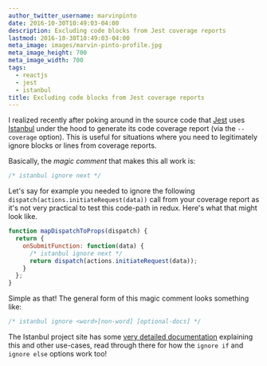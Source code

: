 ```yaml
---
author_twitter_username: marvinpinto
date: 2016-10-30T10:49:03-04:00
description: Excluding code blocks from Jest coverage reports
lastmod: 2016-10-30T10:49:03-04:00
meta_image: images/marvin-pinto-profile.jpg
meta_image_height: 700
meta_image_width: 700
tags:
  - reactjs
  - jest
  - istanbul
title: Excluding code blocks from Jest coverage reports
---
```


I realized recently after poking around in the source code that [Jest][1] uses
[Istanbul][2] under the hood to generate its code coverage report (via the
`--coverage` option). This is useful for situations where you need to
legitimately ignore blocks or lines from coverage reports.

Basically, the _magic comment_ that makes this all work is:

``` javascript
/* istanbul ignore next */
```

Let's say for example you needed to ignore the following
`dispatch(actions.initiateRequest(data))` call from your coverage report as
it's not very practical to test this code-path in redux. Here's what that might
look like.

``` javascript
function mapDispatchToProps(dispatch) {
  return {
    onSubmitFunction: function(data) {
      /* istanbul ignore next */
      return dispatch(actions.initiateRequest(data));
    }
  };
}
```

Simple as that! The general form of this magic comment looks something like:

``` javascript
/* istanbul ignore <word>[non-word] [optional-docs] */
```

The Istanbul project site has some [very detailed documentation][3] explaining
this and other use-cases, read through there for how the `ignore if` and
`ignore else` options work too!

[1]: https://facebook.github.io/jest
[2]: https://github.com/gotwarlost/istanbul
[3]: https://github.com/gotwarlost/istanbul/blob/master/ignoring-code-for-coverage.md
